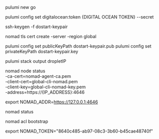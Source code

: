 pulumi new go

pulumi config set digitalocean:token {DIGITAL OCEAN TOKEN} --secret


ssh-keygen -f dostart-keypair

nomad tls cert create -server -region global

pulumi config set publicKeyPath dostart-keypair.pub
pulumi config set privateKeyPath dostart-keypair.key

pulumi stack output dropletIP


nomad node status \
    -ca-cert=nomad-agent-ca.pem \
    -client-cert=global-cli-nomad.pem \
    -client-key=global-cli-nomad-key.pem \
    -address=https://{IP_ADDRESS}:4646

export NOMAD_ADDR=https://127.0.0.1:4646

nomad status

nomad acl bootstrap

export NOMAD_TOKEN="8640c485-ab97-08c3-3b60-b45cae48740f"
